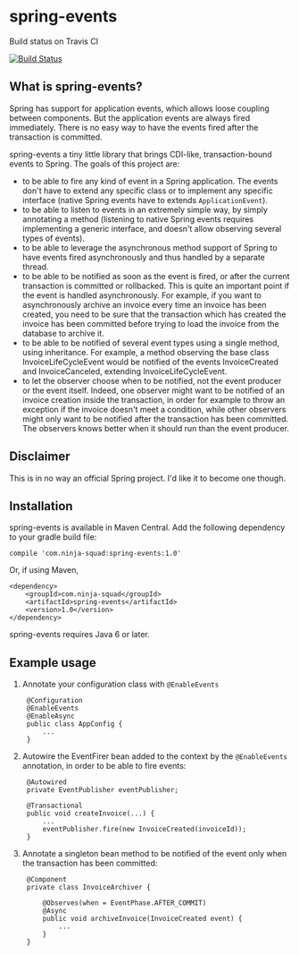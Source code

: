 # spring-events

Build status on Travis CI

[![Build Status](https://secure.travis-ci.org/Ninja-Squad/spring-events.png)](http://travis-ci.org/Ninja-Squad/spring-events)

## What is spring-events?

Spring has support for application events, which allows loose coupling between components. But the application events
are always fired immediately. There is no easy way to have the events fired after the transaction is committed.

spring-events a tiny little library that brings CDI-like, transaction-bound events to Spring. The goals of this
project are:

 - to be able to fire any kind of event in a Spring application. The events don't have to extend any specific class or
   to implement any specific interface (native Spring events have to extends `ApplicationEvent`).
 - to be able to listen to events in an extremely simple way, by simply annotating a method (listening to native Spring
   events requires implementing a generic interface, and doesn't allow observing several types of events).
 - to be able to leverage the asynchronous method support of Spring to have events fired asynchronously and thus handled
   by a separate thread.
 - to be able to be notified as soon as the event is fired, or after the current transaction is committed or rollbacked.
   This is quite an important point if the event is handled asynchronously. For example, if you want to asynchronously
   archive an invoice every time an invoice has been created, you need to be sure that the transaction which has created
   the invoice has been committed before trying to load the invoice from the database to archive it.
 - to be able to be notified of several event types using a single method, using inheritance. For example, a method
   observing the base class InvoiceLifeCycleEvent would be notified of the events InvoiceCreated and InvoiceCanceled,
   extending InvoiceLifeCycleEvent.
 - to let the observer choose when to be notified, not the event producer or the event itself. Indeed, one observer
   might want to be notified of an invoice creation inside the transaction, in order for example to throw an exception
   if the invoice doesn't meet a condition, while other observers might only want to be notified after the transaction
   has been committed. The observers knows better when it should run than the event producer.

## Disclaimer

This is in no way an official Spring project. I'd like it to become one though.

## Installation

spring-events is available in Maven Central. Add the following dependency to your gradle build file:

    compile 'com.ninja-squad:spring-events:1.0'

Or, if using Maven,

    <dependency>
        <groupId>com.ninja-squad</groupId>
        <artifactId>spring-events</artifactId>
        <version>1.0</version>
    </dependency>

spring-events requires Java 6 or later.

## Example usage

1. Annotate your configuration class with `@EnableEvents`

        @Configuration
        @EnableEvents
        @EnableAsync
        public class AppConfig {
            ...
        }

2. Autowire the EventFirer bean added to the context by the `@EnableEvents` annotation, in order to be able to fire
   events:

        @Autowired
        private EventPublisher eventPublisher;

        @Transactional
        public void createInvoice(...) {
            ...
            eventPublisher.fire(new InvoiceCreated(invoiceId));
        }

3. Annotate a singleton bean method to be notified of the event only when the transaction has been committed:

        @Component
        private class InvoiceArchiver {

            @Observes(when = EventPhase.AFTER_COMMIT)
            @Async
            public void archiveInvoice(InvoiceCreated event) {
                ...
            }
        }
